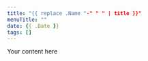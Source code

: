 ```yaml
---
title: "{{ replace .Name "-" " " | title }}"
menuTitle: ""
date: {{ .Date }}
tags: []
---
```


Your content here